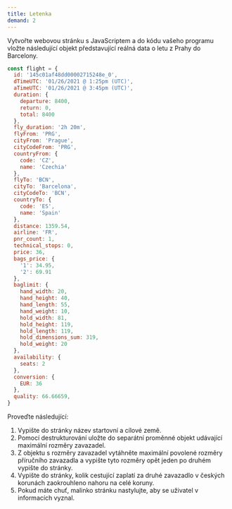 ```yaml
---
title: Letenka
demand: 2
---
```


Vytvořte webovou stránku s JavaScriptem a do kódu vašeho programu vložte následující objekt představující reálná data o letu z Prahy do Barcelony.

```js
const flight = {
  id: '145c01af48dd00002715248e_0',
  dTimeUTC: '01/26/2021 @ 1:25pm (UTC)',
  aTimeUTC: '01/26/2021 @ 3:45pm (UTC)',
  duration: {
    departure: 8400,
    return: 0,
    total: 8400
  },
  fly_duration: '2h 20m',
  flyFrom: 'PRG',
  cityFrom: 'Prague',
  cityCodeFrom: 'PRG',
  countryFrom: {
    code: 'CZ',
    name: 'Czechia'
  },
  flyTo: 'BCN',
  cityTo: 'Barcelona',
  cityCodeTo: 'BCN',
  countryTo: {
    code: 'ES',
    name: 'Spain'
  },
  distance: 1359.54,
  airline: 'FR',
  pnr_count: 1,
  technical_stops: 0,
  price: 36,
  bags_price: {
    '1': 34.95,
    '2': 69.91
  },
  baglimit: {
    hand_width: 20,
    hand_height: 40,
    hand_length: 55,
    hand_weight: 10,
    hold_width: 81,
    hold_height: 119,
    hold_length: 119,
    hold_dimensions_sum: 319,
    hold_weight: 20
  },
  availability: {
    seats: 2
  },
  conversion: {
    EUR: 36
  },
  quality: 66.66659,
}
```

Proveďte následující:

1. Vypište do stránky název startovní a cílové země.
1. Pomocí destrukturování uložte do separátní proměnné objekt udávající maximální rozměry zavazadel.
1. Z objektu s rozměry zavazadel vytáhněte maximální povolené rozměry příručního zavazadla a vypište tyto rozměry opět jeden po druhém vypište do stránky. 
1. Vypište do stránky, kolik cestující zaplatí za druhé zavazadlo v českých korunách zaokrouhleno nahoru na celé koruny.
1. Pokud máte chuť, malinko stránku nastylujte, aby se uživatel v informacích vyznal. 
